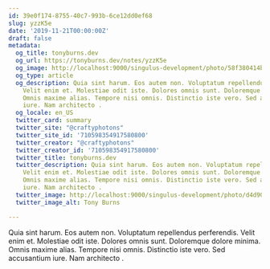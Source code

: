 ```yaml
---
id: 39e0f174-8755-40c7-993b-6ce12dd0ef68
slug: yzzK5e
date: '2019-11-21T00:00:00Z'
draft: false
metadata:
  og_title: tonyburns.dev
  og_url: https://tonyburns.dev/notes/yzzK5e
  og_image: http://localhost:9000/singulus-development/photo/58f380414bbd67653d0fe2bf14b4ece0.jpeg
  og_type: article
  og_description: Quia sint harum. Eos autem non. Voluptatum repellendus perferendis.
    Velit enim et. Molestiae odit iste. Dolores omnis sunt. Doloremque dolore minima.
    Omnis maxime alias. Tempore nisi omnis. Distinctio iste vero. Sed accusantium
    iure. Nam architecto .
  og_locale: en_US
  twitter_card: summary
  twitter_site: "@craftyphotons"
  twitter_site_id: '710598354917580800'
  twitter_creator: "@craftyphotons"
  twitter_creator_id: '710598354917580800'
  twitter_title: tonyburns.dev
  twitter_description: Quia sint harum. Eos autem non. Voluptatum repellendus perferendis.
    Velit enim et. Molestiae odit iste. Dolores omnis sunt. Doloremque dolore minima.
    Omnis maxime alias. Tempore nisi omnis. Distinctio iste vero. Sed accusantium
    iure. Nam architecto .
  twitter_image: http://localhost:9000/singulus-development/photo/d4d90e1ca63a3a7341caeb48014d2739.jpeg
  twitter_image_alt: Tony Burns

---
```


Quia sint harum. Eos autem non. Voluptatum repellendus perferendis. Velit enim et. Molestiae odit iste. Dolores omnis sunt. Doloremque dolore minima. Omnis maxime alias. Tempore nisi omnis. Distinctio iste vero. Sed accusantium iure. Nam architecto .
